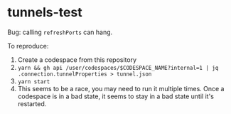 # tunnels-test

Bug: calling `refreshPorts` can hang.

To reproduce:

1. Create a codespace from this repository
1. `yarn && gh api /user/codespaces/$CODESPACE_NAME?internal=1 | jq .connection.tunnelProperties > tunnel.json`
1. `yarn start`
1. This seems to be a race, you may need to run it multiple times. Once a codespace is in a bad state, it seems to stay in a bad state until it's restarted.
